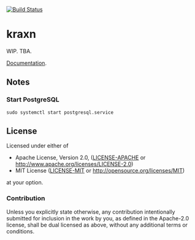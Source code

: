 [![Build Status](https://travis-ci.org/stefan-k/kraxn.svg?branch=master)](https://travis-ci.org/stefan-k/kraxn)

# kraxn

WIP. TBA.

[Documentation](https://stefan-k.github.io/kraxn/kraxn/).

## Notes

### Start PostgreSQL

```sudo systemctl start postgresql.service```

## License

Licensed under either of

  * Apache License, Version 2.0, ([LICENSE-APACHE](LICENSE-APACHE) or http://www.apache.org/licenses/LICENSE-2.0)
  * MIT License ([LICENSE-MIT](LICENSE-MIT) or http://opensource.org/licenses/MIT)

at your option.

### Contribution

Unless you explicitly state otherwise, any contribution intentionally submitted for inclusion in the work by you, as defined in the Apache-2.0 license, shall be dual licensed as above, without any additional terms or conditions.
